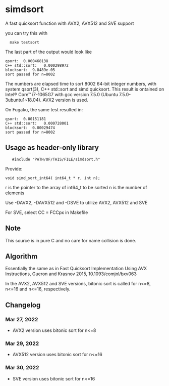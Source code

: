 # simdsort

A fast quicksort function with AVX2,  AVX512 and SVE  support

you can try this with

```
  make testsort
```
The last part of the  output would look like
```
qsort:  0.000468138
C++ std::sort:   0.000298972
blocksort:  9.8489e-05
sort passed for n=8002
```
The numbers are elapsed time to sort 8002 64-bit integer numbers,
with system qsort(3), C++ std::sort  and simd quicksort.
This result is ontained  on Intel® Core™ i7-1065G7 with gcc version
7.5.0 (Ubuntu 7.5.0-3ubuntu1~18.04).   AVX2 version is used.

On Fugaku, the same test resulted in:
```
qsort:  0.00151181
C++ std::sort:   0.000728001
blocksort:  0.00029474
sort passed for n=8002
```

## Usage as header-only library

```
   #include "PATH/OF/THIS/FILE/simdsort.h"
```



Provide:
```
void simd_sort_int64( int64_t * r, int n);
```


r is the pointer to the array of int64_t to be sorted
n is the number of elements

Use  -DAVX2, -DAVX512 and -DSVE   to utilize AVX2, AVX512 and SVE

For SVE, select CC = FCCpx in Makefile

## Note

This source is in pure C and no care for name collision is done.

## Algorithm

Essentially the same as in
Fast Quicksort Implementation Using AVX Instructions,
Gueron and  Krasnov 2015, 
10.1093/comjnl/bxv063

In the AVX2, AVX512 and SVE  versions, bitonic sort is called for n<=8, n<=16 and n<=16, respectively. 

## Changelog

### Mar 27, 2022

* AVX2 version uses  bitonic sort for n<=8

### Mar 29, 2022

* AVX512 version uses  bitonic sort for n<=16

### Mar 30, 2022

* SVE version uses  bitonic sort for n<=16

